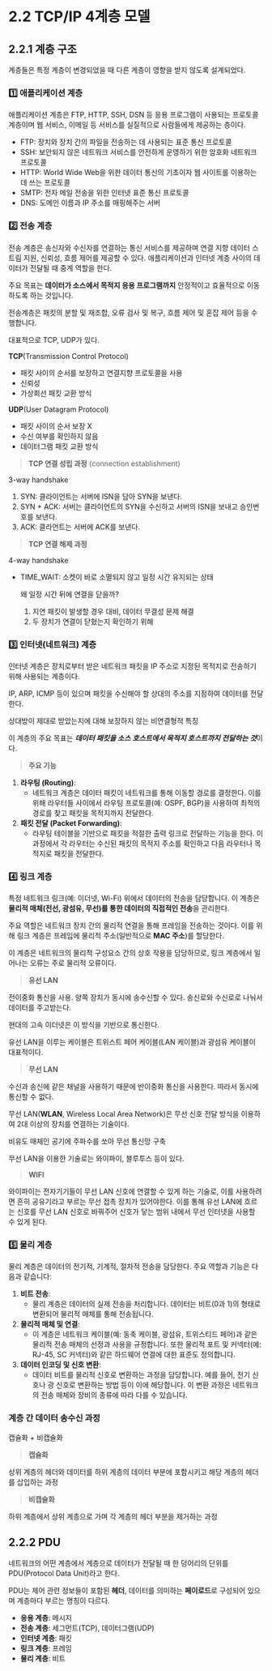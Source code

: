 # 2.2 TCP/IP 4계층 모델

## 2.2.1 계층 구조


계층들은 특정 계층이 변경되었을 때 다른 계층이 영향을 받지 않도록 설계되었다. 

### 1️⃣ 애플리케이션 계층

애플리케이션 계층은 FTP, HTTP, SSH, DSN 등 응용 프로그램이 사용되는 프로토콜 계층이며 웹 서비스, 이메일 등 서비스를 실질적으로 사람들에게 제공하는 층이다.

- FTP: 장치와 장치 간의 파일을 전송하는 데 사용되는 표준 통신 프로토콜
- SSH: 보안되지 않은 네트워크 서비스를 안전하게 운영하기 위한 암호화 네트워크 프로토콜
- HTTP: World Wide Web을 위한 데이터 통신의 기초이자 웹 사이트를 이용하는 데 쓰는 프로토콜
- SMTP: 전자 메일 전송을 위한 인터넷 표준 통신 프로토콜
- DNS: 도메인 이름과 IP 주소를 매핑해주는 서버

### 2️⃣ 전송 계층

전송 계층은 송신자와 수신자를 연결하는 통신 서비스를 제공하며 연결 지향 데이터 스트림 지원, 신뢰성, 흐름 제어를 제공할 수 있다. 애플리케이션과 인터넷 계층 사이의 데이터가 전달될 때 중계 역할을 한다. 

주요 목표는 **데이터가 소스에서 목적지 응용 프로그램까지** 안정적이고 효율적으로 이동하도록 하는 것입니다.

전송계층은 패킷의 분할 및 재조합, 오류 검사 및 복구, 흐름 제어 및 혼잡 제어 등을 수행합니다.

대표적으로 TCP, UDP가 있다.

**TCP**(Transmission Control Protocol)

- 패킷 사이의 순서를 보장하고 연결지향 프로토콜을 사용
- 신뢰성
- 가상회선 패킷 교환 방식

**UDP**(User Datagram Protocol)

- 패킷 사이의 순서 보장 X
- 수신 여부를 확인하지 않음
- 데이터그램 패킷 교환 방식

> **TCP 연결 성립 과정** (connection establishment)
> 

3-way handshake


1. SYN: 클라이언트는 서버에 ISN을 담아 SYN을 보낸다. 
2. SYN + ACK: 서버는 클라이언트의 SYN을 수신하고 서버의 ISN을 보내고 승인번호를 보낸다.
3. ACK: 클라언트는 서버에 ACK를 보낸다.

> **TCP 연결 해제 과정**
> 

4-way handshake


- TIME_WAIT: 소켓이 바로 소멸되지 않고 일정 시간 유지되는 상태
    
    왜 일정 시간 뒤에 연결을 닫을까?
    
    1. 지연 패킷이 발생할 경우 대비, 데이터 무결성 문제 해결
    2. 두 장치가 연결이 닫혔는지 확인하기 위해

### 3️⃣ 인터넷(네트워크) 계층

인터넷 계층은 장치로부터 받은 네트워크 패킷을 IP 주소로 지정된 목적지로 전송하기 위해 사용되는 계층이다.

IP, ARP, ICMP 등이 있으며 패킷을 수신해야 할 상대의 주소를 지정하여 데이터를 전달한다. 

상대방이 제대로 받았는지에 대해 보장하지 않는 비연결형적 특징

이 계층의 주요 목표는 ***데이터 패킷을 소스 호스트에서 목적지 호스트까지 전달하는 것***이다. 

> **주요 기능**
> 
1. **라우팅 (Routing)**:
    - 네트워크 계층은 데이터 패킷이 네트워크를 통해 이동할 경로를 결정한다. 이를 위해 라우터들 사이에서 라우팅 프로토콜(예: OSPF, BGP)을 사용하여 최적의 경로를 찾고 패킷을 목적지까지 전달한다.
2. **패킷 전달 (Packet Forwarding)**:
    - 라우팅 테이블을 기반으로 패킷을 적절한 출력 링크로 전달하는 기능을 한다. 이 과정에서 각 라우터는 수신된 패킷의 목적지 주소를 확인하고 다음 라우터나 목적지로 패킷을 전달한다.

### 4️⃣ 링크 계층

특정 네트워크 링크(예: 이더넷, Wi-Fi) 위에서 데이터의 전송을 담당합니다. 이 계층은 **물리적 매체(전선, 광섬유, 무선)를 통한 데이터의 직접적인 전송**을 관리한다.

주요 역할은 네트워크 장치 간의 물리적 연결을 통해 프레임을 전송하는 것이다. 이를 위해 링크 계층은 프레임에 물리적 주소(일반적으로 **MAC 주소**)를 할당한다.

이 계층은 네트워크의 물리적 구성요소 간의 상호 작용을 담당하므로, 링크 계층에서 일어나는 오류는 주로 물리적 오류이다.

> **유선 LAN**
> 

전이중화 통신을 사용. 양쪽 장치가 동시에 송수신할 수 있다. 송신로와 수신로로 나눠서 데이터를 주고받는다.

현대의 고속 이더넷은 이 방식을 기반으로 통신한다.

유선 LAN을 이루는 케이블은 트위스트 페어 케이블(LAN 케이블)과 광섬유 케이블이 대표적이다.

> **무선 LAN**
> 

수신과 송신에 같은 채널을 사용하기 때문에 반이중화 통신을 사용한다. 따라서 동시에 통신할 수 없다.

무선 LAN(**WLAN**, Wireless Local Area Network)은 무선 신호 전달 방식을 이용하여 2대 이상의 장치를 연결하는 기술이다.

비유도 매체인 공기에 주파수를 쏘아 무선 통신망 구축

무선 LAN을 이용한 기술로는 와이파이, 블루투스 등이 있다.

> **WIFI**
> 

와이파이는 전자기기들이 무선 LAN 신호에 연결할 수 있게 하는 기술로, 이를 사용하려면 흔히 공유기라고 부르는 무선 접촉 장치가 있어야한다. 이를 통해 유선 LAN에 흐르는 신호를 무선 LAN 신호로 바꿔주어 신호가 닿는 범위 내에서 무선 인터넷을 사용할 수 있게 된다. 

### 5️⃣ 물리 계층

물리 계층은 데이터의 전기적, 기계적, 절차적 전송을 담당한다. 주요 역할과 기능은 다음과 같습니다:

1. **비트 전송**:
    - 물리 계층은 데이터의 실제 전송을 처리합니다. 데이터는 비트(0과 1)의 형태로 변환되어 물리적 매체를 통해 전송됩니다.
2. **물리적 매체 및 연결**:
    - 이 계층은 네트워크 케이블(예: 동축 케이블, 광섬유, 트위스티드 페어)과 같은 물리적 전송 매체의 선정과 사용을 규정합니다. 또한 물리적 포트 및 커넥터(예: RJ-45, SC 커넥터)와 같은 하드웨어 연결에 대한 표준도 정의합니다.
3. **데이터 인코딩 및 신호 변환**:
    - 데이터 비트를 물리적 신호로 변환하는 과정을 담당합니다. 예를 들어, 전기 신호나 광 신호로 변환하는 방법 등이 이에 해당합니다. 이 변환 과정은 네트워크의 전송 매체와 장비의 종류에 따라 다를 수 있습니다.

### 계층 간 데이터 송수신 과정

캡슐화 + 비캡슐화

> **캡슐화**
> 

상위 계층의 헤더와 데이터를 하위 계층의 데이터 부분에 포함시키고 해당 계층의 헤더를 삽입하는 과정

> **비캡슐화**
> 

하위 계층에서 상위 계층으로 가며 각 계층의 헤더 부분을 제거하는 과정

## 2.2.2 PDU

네트워크의 어떤 계층에서 계층으로 데이터가 전달될 때 한 덩어리의 단위를 PDU(Protocol Data Unit)라고 한다.

PDU는 제어 관련 정보들이 포함된 **헤더**, 데이터를 의미하는 **페이로드**로 구성되어 있으며 계층마다 부르는 명칭이 다르다.

- **응용 계층**: 메시지
- **전송 계층**: 세그먼트(TCP), 데이터그램(UDP)
- **인터넷 계층**: 패킷
- **링크 계층**: 프레임
- **물리 계층**: 비트
